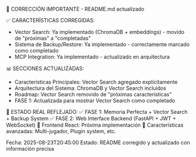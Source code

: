 🔧 CORRECCIÓN IMPORTANTE - README.md actualizado

✅ CARACTERÍSTICAS CORREGIDAS:
- Vector Search: Ya implementado (ChromaDB + embeddings) - movido de "próximas" a "completadas"
- Sistema de Backup/Restore: Ya implementado - correctamente marcado como completado
- MCP Integration: Ya implementado - actualizado en arquitectura

📊 SECCIONES ACTUALIZADAS:
- Características Principales: Vector Search agregado explícitamente
- Arquitectura del Sistema: ChromaDB y Vector Search incluidos
- Roadmap: Vector Search removido de "próximas características"
- FASE 1: Actualizada para mostrar Vector Search como completado

🎯 ESTADO REAL REFLEJADO:
✅ FASE 1: Memoria Perfecta + Vector Search + Backup System
✅ FASE 2: Web Interface Backend (FastAPI + JWT + WebSocket)
🔄 Frontend React: Próxima implementación
🔄 Características avanzadas: Multi-jugador, Plugin system, etc.

Fecha: 2025-08-23T20:45:00
Estado: README corregido y actualizado con información precisa
